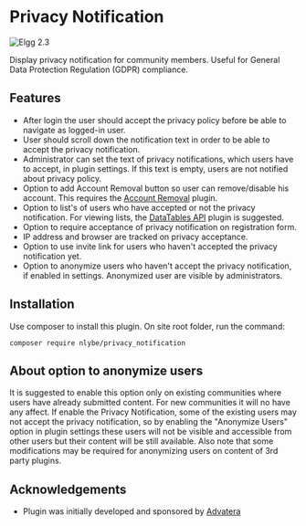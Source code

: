 Privacy Notification
====================
![Elgg 2.3](https://img.shields.io/badge/Elgg-2.3-orange.svg?style=flat-square)

Display privacy notification for community members. Useful for General Data Protection Regulation (GDPR) compliance.

## Features

- After login the user should accept the privacy policy before be able to navigate as logged-in user.
- User should scroll down the notification text in order to be able to accept the privacy notification.
- Administrator can set the text of privacy notifications, which users have to accept, in plugin settings. If this text is empty, users are not notified about privacy policy.
- Option to add Account Removal button so user can remove/disable his account. This requires the [Account Removal](https://github.com/ColdTrick/account_removal) plugin.
- Option to list's of users who have accepted or not the privacy notification. For viewing lists, the [DataTables API](https://github.com/nlybe/Elgg-DataTablesAPI) plugin is suggested.
- Option to require acceptance of privacy notification on registration form.
- IP address and browser are tracked on privacy acceptance.
- Option to use invite link for users who haven't accepted the privacy notification yet.
- Option to anonymize users who haven't accept the privacy notification, if enabled in settings. Anonymized user are visible by administrators.

## Installation
Use composer to install this plugin. On site root folder, run the command:
```
composer require nlybe/privacy_notification
```

## About option to anonymize users
It is suggested to enable this option only on existing communities where users have already submitted content. For new communities it will no have any affect.
If enable the Privacy Notification, some of the existing users may not accept the privacy notification, so by enabling the "Anonymize Users" option in plugin settings these users will not be visible and accessible from other users but their content will be still available.
Also note that some modifications may be required for anonymizing users on content of 3rd party plugins.

## Acknowledgements

 * Plugin was initially developed and sponsored by [Advatera](https://my.advatera.com/ "Advatera")


